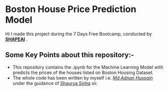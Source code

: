# Boston House Price Prediction Model
Hi I made this project during the 7 Days Free Bootcamp, conducted by <b> <a href="https://www.shapeai.tech">SHAPEAI</a>
</b>.

## __Some Key Points about this repository:-__
<ul>
<li>This repository contains the .ipynb for the Machine Learning Model with predicts the prices of the houses listed on Boston Housing Dataset.</li>
<li>The whole code has been written by myself i.e. <i><a href="https://www.linkedin.com/in/mdadnanhusaain">Md Adnan Hussain</a></i> under the guidance of <a href="https://www.linkedin.com/in/shaurya-sinha-00b8a41ab/">Shaurya Sinha</a> sir.
</ul>
